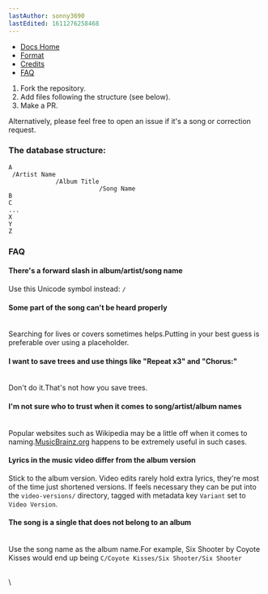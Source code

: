 ```yaml
---
lastAuthor: sonny3690
lastEdited: 1611276258468
---
```

* [Docs Home](https://github.com/Lyrics/lyrics/tree/master/docs/README.md)
* [Format](https://github.com/Lyrics/lyrics/tree/master/docs/Format.md)
* [Credits](https://github.com/Lyrics/lyrics/tree/master/docs/Credits.md)
* [FAQ](https://github.com/Lyrics/lyrics/tree/master/docs/FAQ.md)

1. Fork the repository.
2. Add files following the structure (see below).
3. Make a PR.

Alternatively, please feel free to open an issue if it's a song or correction request.

### The database structure:

```
A
 /Artist Name
             /Album Title
                         /Song Name
B
C
...
X
Y
Z
```

### FAQ

#### There's a forward slash in album/artist/song name

Use this Unicode symbol instead: `∕`

#### Some part of the song can't be heard properly

\
Searching for lives or covers sometimes helps.Putting in your best guess is preferable over using a placeholder.

#### I want to save trees and use things like "Repeat x3" and "Chorus:"

\
Don't do it.That's not how you save trees.

#### I'm not sure who to trust when it comes to song/artist/album names

\
Popular websites such as Wikipedia may be a little off when it comes to naming.[MusicBrainz.org](https://musicbrainz.org) happens to be extremely useful in such cases.

#### Lyrics in the music video differ from the album version

Stick to the album version. Video edits rarely hold extra lyrics, they're most of the time just shortened versions. If feels necessary they can be put into the `video-versions/` directory, tagged with metadata key `Variant` set to `Video Version`.

#### The song is a single that does not belong to an album

\
Use the song name as the album name.For example, Six Shooter by Coyote Kisses would end up being `C/Coyote Kisses/Six Shooter/Six Shooter`

\
\
